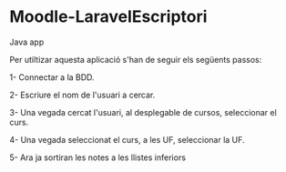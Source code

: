 # Moodle-LaravelEscriptori
Java app




Per utiltizar aquesta aplicació s'han de seguir els següents passos:




1- Connectar a la BDD.

2- Escriure el nom de l'usuari a cercar.

3- Una vegada cercat l'usuari, al desplegable de cursos, seleccionar el curs.

4- Una vegada seleccionat el curs, a les UF, seleccionar la UF.

5- Ara ja sortiran les notes a les llistes inferiors


